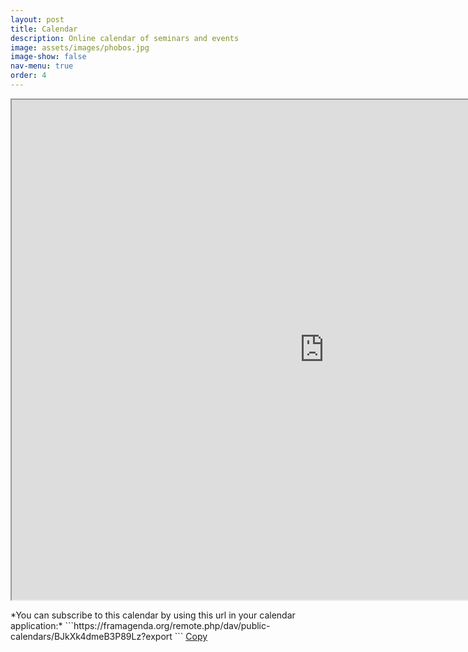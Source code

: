 ```yaml
---
layout: post
title: Calendar
description: Online calendar of seminars and events
image: assets/images/phobos.jpg
image-show: false
nav-menu: true
order: 4
---
```


<script>
function CopyToClipboard(id)
{
var r = document.createRange();
r.selectNode(document.getElementById(id));
window.getSelection().removeAllRanges();
window.getSelection().addRange(r);
document.execCommand('copy');
window.getSelection().removeAllRanges();
}
</script>

<iframe width="1000" height="800" src="https://framagenda.org/apps/calendar/embed/BJkXk4dmeB3P89Lz"></iframe>

<p></p>
*You can subscribe to this calendar by using this url in your calendar application:*

<span id="calendar">
```https://framagenda.org/remote.php/dav/public-calendars/BJkXk4dmeB3P89Lz?export
```</span>
<a href="#" onclick="CopyToClipboard('calendar');return false;" class="button small">Copy</a>
